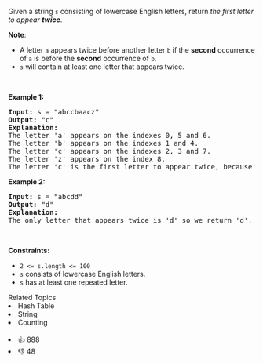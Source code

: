 <p>Given a string <code>s</code> consisting of lowercase English letters, return <em>the first letter to appear <strong>twice</strong></em>.</p>

<p><strong>Note</strong>:</p>

<ul> 
 <li>A letter <code>a</code> appears twice before another letter <code>b</code> if the <strong>second</strong> occurrence of <code>a</code> is before the <strong>second</strong> occurrence of <code>b</code>.</li> 
 <li><code>s</code> will contain at least one letter that appears twice.</li> 
</ul>

<p>&nbsp;</p> 
<p><strong class="example">Example 1:</strong></p>

<pre>
<strong>Input:</strong> s = "abccbaacz"
<strong>Output:</strong> "c"
<strong>Explanation:</strong>
The letter 'a' appears on the indexes 0, 5 and 6.
The letter 'b' appears on the indexes 1 and 4.
The letter 'c' appears on the indexes 2, 3 and 7.
The letter 'z' appears on the index 8.
The letter 'c' is the first letter to appear twice, because out of all the letters the index of its second occurrence is the smallest.
</pre>

<p><strong class="example">Example 2:</strong></p>

<pre>
<strong>Input:</strong> s = "abcdd"
<strong>Output:</strong> "d"
<strong>Explanation:</strong>
The only letter that appears twice is 'd' so we return 'd'.
</pre>

<p>&nbsp;</p> 
<p><strong>Constraints:</strong></p>

<ul> 
 <li><code>2 &lt;= s.length &lt;= 100</code></li> 
 <li><code>s</code> consists of lowercase English letters.</li> 
 <li><code>s</code> has at least one repeated letter.</li> 
</ul>

<div><div>Related Topics</div><div><li>Hash Table</li><li>String</li><li>Counting</li></div></div><br><div><li>👍 888</li><li>👎 48</li></div>